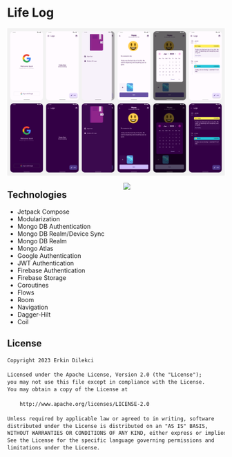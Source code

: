 # Life Log

<p align="center">
  <img src="https://raw.githubusercontent.com/erkindil/GithubRepositoryEdit/main/lifelog.png" alt="Life Log UI">
</p>

<img src="https://raw.githubusercontent.com/erkindil/GithubRepositoryEdit/main/log.gif" align="right" width="235">

## Technologies
- Jetpack Compose
- Modularization
- Mongo DB Authentication
- Mongo DB Realm/Device Sync
- Mongo DB Realm
- Mongo Atlas
- Google Authentication
- JWT Authentication
- Firebase Authentication
- Firebase Storage
- Coroutines
- Flows
- Room
- Navigation
- Dagger-Hilt
- Coil


## License
```xml
Copyright 2023 Erkin Dilekci

Licensed under the Apache License, Version 2.0 (the "License");
you may not use this file except in compliance with the License.
You may obtain a copy of the License at

    http://www.apache.org/licenses/LICENSE-2.0

Unless required by applicable law or agreed to in writing, software
distributed under the License is distributed on an "AS IS" BASIS,
WITHOUT WARRANTIES OR CONDITIONS OF ANY KIND, either express or implied.
See the License for the specific language governing permissions and
limitations under the License.
```
